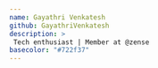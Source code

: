 ```yaml
---
name: Gayathri Venkatesh
github: GayathriVenkatesh
description: >
 Tech enthusiast | Member at @zense 
basecolor: "#722f37"
---
```

